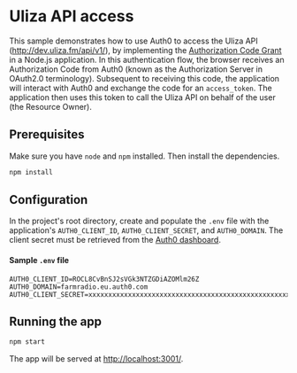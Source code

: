 # Uliza API access

This sample demonstrates how to use Auth0 to access the Uliza API (http://dev.uliza.fm/api/v1/), by implementing the [Authorization Code Grant](https://tools.ietf.org/html/rfc6749#section-4.1) in a Node.js application. In this authentication flow, the browser receives an Authorization Code from Auth0 (known as the Authorization Server in OAuth2.0 terminology). Subsequent to receiving this code, the application will interact with Auth0 and exchange the code for an `access_token`. The application then uses this token to call the Uliza API on behalf of the user (the Resource Owner).

## Prerequisites

Make sure you have `node` and `npm` installed. Then install the dependencies.

```bash
npm install
```

## Configuration

In the project's root directory, create and populate the `.env` file with the application's `AUTH0_CLIENT_ID`, `AUTH0_CLIENT_SECRET`, and `AUTH0_DOMAIN`. The client secret must be retrieved from the [Auth0 dashboard](https://manage.auth0.com/#/clients/Kyn4B2Ce460JAW9QvrXc0Q3B04U98N0e/settings). 

#### Sample `.env` file

```
AUTH0_CLIENT_ID=ROCL8CvBnSJ2sVGk3NTZGDiAZOMlm26Z
AUTH0_DOMAIN=farmradio.eu.auth0.com
AUTH0_CLIENT_SECRET=xxxxxxxxxxxxxxxxxxxxxxxxxxxxxxxxxxxxxxxxxxxxxxxxxxxxxxxxxxxxxxxx
```

## Running the app

```bash
npm start
```

The app will be served at [http://localhost:3001/](http://localhost:3001/).
